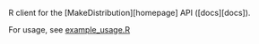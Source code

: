 R client for the [MakeDistribution][homepage] API ([docs][docs]).

For usage, see [example_usage.R](inst/examples/example_usage.R)